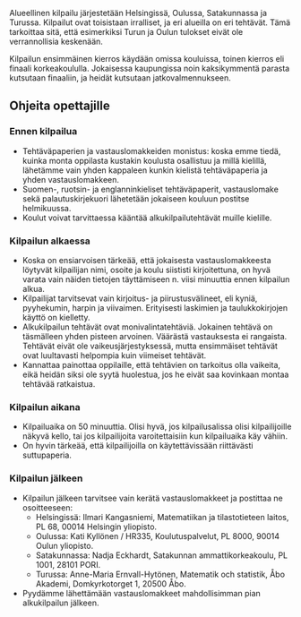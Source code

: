 ---
---

Alueellinen kilpailu j&auml;rjestet&auml;&auml;n Helsingiss&auml;,
Oulussa, Satakunnassa ja Turussa. Kilpailut ovat toisistaan
irralliset, ja eri alueilla on eri teht&auml;v&auml;t. T&auml;m&auml;
tarkoittaa sit&auml;, ett&auml; esimerkiksi Turun ja Oulun tulokset
eiv&auml;t ole verrannollisia kesken&auml;&auml;n.

Kilpailun ensimm&auml;inen kierros k&auml;yd&auml;&auml;n omissa
kouluissa, toinen kierros eli finaali korkeakoululla. Jokaisessa
kaupungissa noin kaksikymment&auml; parasta kutsutaan finaaliin, ja
heid&auml;t kutsutaan jatkovalmennukseen.

<!--Kilpailussa laskin ja taulukkokirja eiv&auml;t ole sallittuja.<p><p>-->

## Ohjeita opettajille

### Ennen kilpailua

* Teht&auml;v&auml;paperien ja vastauslomakkeiden monistus: koska emme
  tied&auml;, kuinka monta oppilasta kustakin koulusta osallistuu ja
  mill&auml; kielill&auml;, l&auml;het&auml;mme vain yhden kappaleen
  kunkin kielist&auml; teht&auml;v&auml;paperia ja yhden
  vastauslomakkeen.
* Suomen-, ruotsin- ja englanninkieliset teht&auml;v&auml;paperit,
  vastauslomake sek&auml; palautuskirjekuori l&auml;hetet&auml;&auml;n
  jokaiseen kouluun postitse helmikuussa.
* Koulut voivat tarvittaessa k&auml;&auml;nt&auml;&auml;
  alkukilpailuteht&auml;v&auml;t muille kielille.

### Kilpailun alkaessa

* Koska on ensiarvoisen t&auml;rke&auml;&auml;, ett&auml; jokaisesta
  vastauslomakkeesta l&ouml;ytyv&auml;t kilpailijan nimi, osoite ja
  koulu siististi kirjoitettuna, on hyv&auml; varata vain n&auml;iden
  tietojen t&auml;ytt&auml;miseen n. viisi minuuttia ennen kilpailun
  alkua.
* Kilpailijat tarvitsevat vain kirjoitus- ja piirustusv&auml;lineet,
  eli kyni&auml;, pyyhekumin, harpin ja viivaimen. Erityisesti
  laskimien ja taulukkokirjojen k&auml;ytt&ouml; on kielletty.
* Alkukilpailun teht&auml;v&auml;t ovat
  monivalintateht&auml;vi&auml;. Jokainen teht&auml;v&auml; on
  t&auml;sm&auml;lleen yhden pisteen
  arvoinen. V&auml;&auml;r&auml;st&auml; vastauksesta ei
  rangaista. Teht&auml;v&auml;t eiv&auml;t ole
  vaikeusj&auml;rjestyksess&auml;, mutta ensimm&auml;iset
  teht&auml;v&auml;t ovat luultavasti helpompia kuin viimeiset
  teht&auml;v&auml;t.
* Kannattaa painottaa oppilaille, ett&auml; teht&auml;vien on
  tarkoitus olla vaikeita, eik&auml; heid&auml;n siksi ole syyt&auml;
  huolestua, jos he eiv&auml;t saa kovinkaan montaa
  teht&auml;v&auml;&auml; ratkaistua.

### Kilpailun aikana

* Kilpailuaika on 50 minuuttia. Olisi hyv&auml;, jos kilpailusalissa
  olisi kilpailijoille n&auml;kyv&auml; kello, tai jos kilpailijoita
  varoitettaisiin kun kilpailuaika k&auml;y v&auml;hiin.
* On hyvin t&auml;rke&auml;&auml;, ett&auml; kilpailijoilla on
  k&auml;ytett&auml;viss&auml;&auml;n riitt&auml;v&auml;sti
  suttupaperia.

### Kilpailun j&auml;lkeen

* Kilpailun j&auml;lkeen tarvitsee vain ker&auml;t&auml;
  vastauslomakkeet ja postittaa ne osoitteeseen:
  * Helsingiss&auml;: Ilmari Kangasniemi, Matematiikan ja tilastotieteen
    laitos, PL 68, 00014 Helsingin yliopisto.
  * Oulussa: Kati Kyll&ouml;nen / HR335, Koulutuspalvelut, PL 8000,
    90014 Oulun yliopisto.
  * Satakunnassa: Nadja Eckhardt, Satakunnan ammattikorkeakoulu, PL
    1001, 28101 PORI.
  * Turussa: Anne-Maria Ernvall-Hyt&ouml;nen, Matematik och statistik,
    &Aring;bo Akademi, Domkyrkotorget 1, 20500 &Aring;bo.
* Pyyd&auml;mme l&auml;hett&auml;m&auml;&auml;n vastauslomakkeet mahdollisimman pian alkukilpailun j&auml;lkeen.

